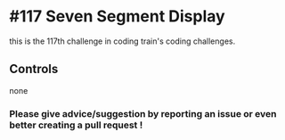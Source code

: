 # #117 Seven Segment Display

this is the 117th challenge in coding train's coding challenges.

## Controls

none

### Please give advice/suggestion by reporting an issue or even better creating a pull request !
